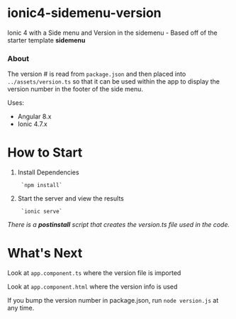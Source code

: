 # ionic4-sidemenu-version
Ionic 4 with a Side menu and Version in the sidemenu - Based off of the starter template __sidemenu__

### About
The version # is read from `package.json` and then placed into `../assets/version.ts` so that it can be used within the app to display the version number in the footer of the side menu.

Uses:
- Angular 8.x
- Ionic 4.7.x

# How to Start


1. Install Dependencies

        `npm install` 

3. Start the server and view the results

        `ionic serve`


_There is a __postinstall__ script that creates the version.ts file used in the code._

# What's Next

Look at `app.component.ts` where the version file is imported

Look at `app.component.html` where the version info is used


If you bump the version number in package.json, run `node version.js` at any time.